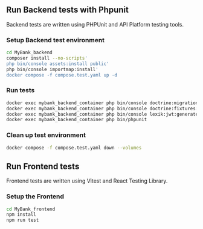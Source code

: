 ## Run Backend tests with Phpunit

Backend tests are written using PHPUnit and API Platform testing tools.

### Setup Backend test environment

```bash
cd MyBank_backend
composer install --no-scripts'
php bin/console assets:install public'
php bin/console importmap:install'
docker compose -f compose.test.yaml up -d

```

### Run tests
```bash
docker exec mybank_backend_container php bin/console doctrine:migrations:migrate --env=test --no-interaction
docker exec mybank_backend_container php bin/console doctrine:fixtures:load --env=test --no-interaction
docker exec mybank_backend_container php bin/console lexik:jwt:generate-keypair --env=test
docker exec mybank_backend_container php bin/phpunit
```

### Clean up test environment

```bash
docker compose -f compose.test.yaml down --volumes
```

## Run Frontend tests 

Frontend tests are written using Vitest and React Testing Library.

### Setup the Frontend

```bash
cd MyBank_frontend
npm install
npm run test
```